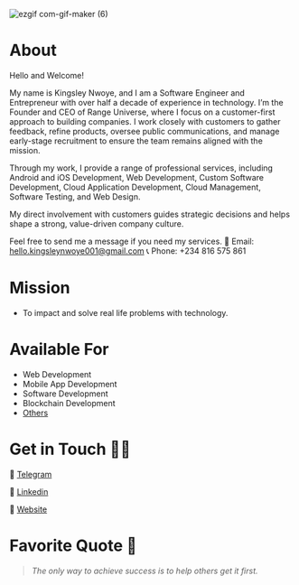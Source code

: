 
![ezgif com-gif-maker (6)](https://media.licdn.com/dms/image/v2/D4D16AQGtFBBHWSUQCQ/profile-displaybackgroundimage-shrink_350_1400/B4DZg5CMiSGQAc-/0/1753303551258?e=1756339200&v=beta&t=2nney2sNDvVDE6-UDSWmgfr1l3BWXJM-tXyYRhyyb-w)




# About
Hello and Welcome!

My name is Kingsley Nwoye, and I am a Software Engineer and Entrepreneur with over half a decade of experience in technology. I’m the Founder and CEO of Range Universe, where I focus on a customer-first approach to building companies. I work closely with customers to gather feedback, refine products, oversee public communications, and manage early-stage recruitment to ensure the team remains aligned with the mission.

Through my work, I provide a range of professional services, including Android and iOS Development, Web Development, Custom Software Development, Cloud Application Development, Cloud Management, Software Testing, and Web Design.

My direct involvement with customers guides strategic decisions and helps shape a strong, value-driven company culture.

Feel free to send me a message if you need my services.
📧 Email: hello.kingsleynwoye001@gmail.com
📞 Phone: +234 816 575 861

# Mission
- To impact and solve real life problems with technology. 

# Available For
- Web Development
- Mobile App Development
- Software Development
- Blockchain Development
- [Others](https://www.kingsleynwoye.com)

# Get in Touch 👍🏽
🔗 [Telegram](https://t.me/kingsleynwoye)

🔗 [Linkedin](https://www.linkedin.com/in/kingsleynwoye/)

🔗 [Website](https://www.kingsleynwoye.com)

# Favorite Quote 📖
> _The only way to achieve success is to help others get it first._

